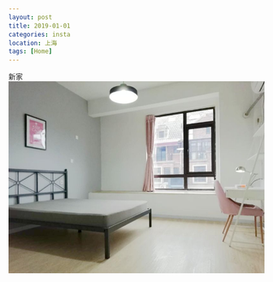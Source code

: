 ```yaml
---
layout: post
title: 2019-01-01
categories: insta
location: 上海
tags: [Home]
---
```

新家
![新家](/assets/images/tweets/20190101_1.jpg)